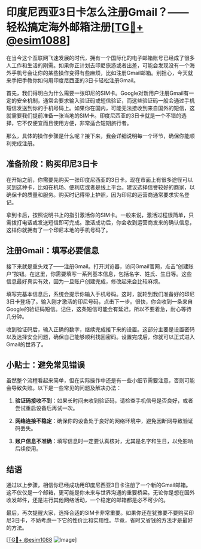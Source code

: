 # 印度尼西亚3日卡怎么注册Gmail？——轻松搞定海外邮箱注册[[TG💪+ @esim1088](https://t.me/s/esim1088)]

在当今这个互联网飞速发展的时代，拥有一个国际化的电子邮箱账号已经成了很多人工作和生活的刚需。如果你正计划去印尼旅游或者出差，可能会发现没有一个海外手机号会让你的某些操作变得有些麻烦，比如注册Gmail邮箱。别担心，今天就来手把手教你如何用印度尼西亚的3日卡轻松注册Gmail。

首先，我们得明白为什么需要一张印尼的SIM卡。Google对新用户注册Gmail有一定的安全机制，通常会要求输入验证码或短信验证，而这些验证码一般会通过手机短信发送到你的手机号码上。如果你在国内，可能无法接收到来自国外的短信，这就需要我们提前准备一张当地的SIM卡。印度尼西亚的3日卡就是一个不错的选择，它不仅便宜而且使用方便，非常适合短期旅行者。

那么，具体的操作步骤是什么呢？接下来，我会详细说明每一个环节，确保你能顺利完成注册。

## 准备阶段：购买印尼3日卡

在开始之前，你需要先购买一张印度尼西亚的3日卡。现在市面上有很多途径可以买到这种卡，比如在机场、便利店或者是线上平台。建议选择信誉较好的商家，以确保卡的质量和服务。购买时记得带上护照，因为印尼的运营商通常要求实名登记。

拿到卡后，按照说明书上的指引激活你的SIM卡。一般来说，激活过程很简单，只需拨打电话或发送短信即可完成。激活成功后，你会收到运营商发来的确认信息，这样你就拥有了一个印尼本地的手机号码了。

## 注册Gmail：填写必要信息

接下来就是重头戏了——注册Gmail。打开浏览器，访问Gmail官网，点击“创建账户”按钮。在这里，你需要填写一系列基本信息，包括名字、姓氏、生日等。这些信息最好真实有效，因为一旦账户创建完成，修改起来会比较麻烦。

填写完基本信息后，系统会提示你输入手机号码。这时，就轮到我们准备好的印尼3日卡登场了。输入刚才激活的印尼号码，点击下一步。很快，你会收到一条来自Google的验证码短信。记住，这条短信可能会有延迟，所以不要着急，耐心等待几分钟。

收到验证码后，输入正确的数字，继续完成接下来的设置。这部分主要是设置密码以及选择安全问题，确保自己能够顺利找回密码。设置完成后，你就可以正式进入Gmail的世界了。

## 小贴士：避免常见错误

虽然整个流程看起来简单，但在实际操作中还是有一些小细节需要注意，否则可能会导致失败。以下是一些常见的问题及解决办法：

1. **验证码接收不到**：如果长时间未收到验证码，请检查手机信号是否良好，或者尝试重启设备后再试一次。
   
2. **网络连接不稳定**：确保你的设备处于良好的网络环境中，避免因断网导致验证码丢失。

3. **账户信息不准确**：填写信息时一定要认真核对，尤其是名字和生日，以免影响后续使用。

## 结语

通过以上步骤，相信你已经成功用印度尼西亚3日卡注册了一个新的Gmail邮箱。这不仅仅是一个邮箱，更可能是你未来与世界沟通的重要桥梁。无论你是想在国外收发邮件，还是进行其他网络活动，一个稳定的邮箱都是必不可少的。

最后，再次提醒大家，选择合适的SIM卡非常重要。如果你还在犹豫要不要购买印尼3日卡，不妨考虑一下它的性价比和实用性。毕竟，省时又省钱的方法才是最好的方法。

[[TG💪+ @esim1088](https://t.me/s/esim1088) ![Image](https://i.postimg.cc/4NQfJmqS/Snipaste-2025-05-13-00-14-12.png)]